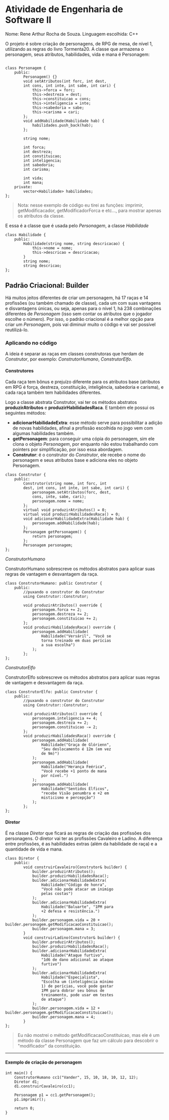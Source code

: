 # Atividade de Engenharia de Software II
Nome: Rene Arthur Rocha de Souza.
Linguagem escolhida: C++

O projeto é sobre criação de personagens, de RPG de mesa, de nível 1, utilizando as regras do livro Tormenta20.
A classe que armazena o personagem, seus atributos, habilidades, vida e mana é Personagem:

```

class Personagem {
    public:
        Personagem() {}
        void setAtributos(int forc, int dest, 
        int cons, int inte, int sabe, int cari) {
            this->forca = forc;
            this->destreza = dest;
            this->constituicao = cons;
            this->inteligencia = inte;
            this->sabedoria = sabe;
            this->carisma = cari;
        };
        void addHabilidade(Habilidade hab) {
            habilidades.push_back(hab);
        };

        string nome;

        int forca;
        int destreza;
        int constituicao;
        int inteligencia;
        int sabedoria;
        int carisma;
        
        int vida;
        int mana;
    private:
        vector<Habilidade> habilidades;  
};

```
> Nota: nesse exemplo de código eu tirei as funções: imprimir, getModificacador, getModificadorForca e etc..., para mostrar apenas os atributos da classe.

E essa é a classe que é usada pelo *Personagem*, a classe *Habilidade* 

```
class Habilidade {
    public:
        Habilidade(string nome, string descricacao) {
            this->nome = nome;
            this->descricao = descricacao;
        }
        string nome;
        string descricao;
};
```

## Padrão Criacional: Builder

Há muitos jeitos diferentes de criar um personagem, há 17 raças e 14 profissões (ou também chamado de classe), cada um com suas vantagens e disvantagens únicas, ou seja, apenas para o nível 1, há 238 combinações diferentes de *Personagem* (isso sem contar os atributos que o jogador escolhe o número). Por isso, o padrão criacional é a melhor opção para criar um *Personagem*, pois vai diminuir muito o código e vai ser possível reutilizá-lo.


### Aplicando no código

A ideia é separar as raças em classes construtoras que herdam de *Construtor*, por exemplo: *ConstrutorHumano*, *ConstrutorElfo*.

#### Construtores

Cada raça tem bônus e prejuízo diferente para os atributos base (atributos em RPG é força, destreza, constituição, inteligência, sabedoria e carisma), e cada raça também tem habilidades diferentes.

Logo a classe abstrata Construtor, vai ter os métodos abstratos **produzirAtributos** e **produzirHabilidadesRaca**.
E também ele possui os seguintes métodos:
- **adicionarHabilidadeExtra**: esse método serve para possibilitar a adição de novas habilidades, afinal a profissão escolhida no jogo vem com algumas habilidades também.
- **getPersonagem**: para conseguir uma cópia do personagem, sim ele clona o objeto *Personagem*, por enquanto não estou trabalhando com pointers por simplificação, por isso essa abordagem.
- **Construtor**: é o construtor do *Construtor*, ele recebe o nome do personagem e seus atributos base e adiciona eles no objeto Personagem.

```
class Construtor {
    public:
        Construtor(string nome, int forc, int 
        dest, int cons, int inte, int sabe, int cari) {
            personagem.setAtributos(forc, dest, 
            cons, inte, sabe, cari);
            personagem.nome = nome;
        };
        virtual void produzirAtributos() = 0;
        virtual void produzirHabilidadesRaca() = 0;
        void adicionarHabilidadeExtra(Habilidade hab) {
            personagem.addHabilidade(hab);
        };
        Personagem getPersonagem() {
            return personagem;
        };
        Personagem personagem;
};
```

*ConstrutorHumano*

ConstrutorHumano sobrescreve os métodos abstratos para aplicar suas regras de vantagem e desvantagem da raça.

```
class ConstrutorHumano: public Construtor {
    public:
        //puxando o construtor do Construtor
        using Construtor::Construtor;

        void produzirAtributos() override {
            personagem.forca += 2;
            personagem.destreza += 2;
            personagem.constituicao += 2;
        };
        void produzirHabilidadesRaca() override {
            personagem.addHabilidade(
                Habilidade("Versáril", "Você se 
                torna treinado em duas perícias 
                a sua escolha")
            );
        };
};
```

*ConstrutorElfo*

ConstrutorElfo sobrescreve os métodos abstratos para aplicar suas regras de vantagem e desvantagem da raça.

```
class ConstrutorElfo: public Construtor {
    public:
        //puxando o construtor do Construtor
        using Construtor::Construtor;

        void produzirAtributos() override {
            personagem.inteligencia += 4;
            personagem.destreza += 2;
            personagem.constituicao -= 2;
        };
        void produzirHabilidadesRaca() override {
            personagem.addHabilidade(
                Habilidade("Graça de Glórienn", 
                "Seu deslocamento é 12m (em vez 
                de 9m)")
            );
            personagem.addHabilidade(
                Habilidade("Herança Feérica", 
                "Você recebe +1 ponto de mana 
                por nível.")
            );
            personagem.addHabilidade(
                Habilidade("Sentidos Élficos", 
                "recebe Visão penumbra e +2 em 
                misticismo e percepção")
            );
        };
};
```

#### Diretor

É na classe *Diretor* que ficará as regras de criação das profissões dos personagens. 
O diretor vai ter as profissões Cavaleiro e Ladino.
A diferença entre profissões, é as habilidades extras (além da habilidade de raça) e a quantidade de vida e mana.

```
class Diretor {
    public:
        void construirCavaleiro(Construtor& builder) {
            builder.produzirAtributos();
            builder.produzirHabilidadesRaca();
            builder.adicionarHabilidadeExtra(
                Habilidade("Código de honra", 
                "Você não pode atacar um inimigo 
                pelas costas")
            );
            builder.adicionarHabilidadeExtra(
                Habilidade("Baluarte", "1PM para 
                +2 defesa e resistência.")
            );
            builder.personagem.vida = 20 + builder.personagem.getModificacaoConstituicao(); 
            builder.personagem.mana = 3;
        }
        void construirLadino(Construtor& builder) {
            builder.produzirAtributos();
            builder.produzirHabilidadesRaca();
            builder.adicionarHabilidadeExtra(
                Habilidade("Ataque furtivo", 
                "1d6 de dano adicional ao ataque 
                furtivo")
            );
            builder.adicionarHabilidadeExtra(
                Habilidade("Especialista", 
                "Escolha um (inteligência mínimo 
                1) de perícias, você pode gastar 
                1PM para dobrar seu bônus de 
                treinamento, pode usar em testes 
                de ataque")
            );
            builder.personagem.vida = 12 + builder.personagem.getModificacaoConstituicao(); 
            builder.personagem.mana = 4;
        }
};
```
> Eu não mostrei o método getModificacaoConstituicao, mas ele é um método da classe Personagem que faz um cálculo para descobrir o "modificador" da constituição.
---
#### Exemplo de criação de personagem

```
int main() {
    ConstrutorHumano cc1("Vander", 15, 10, 18, 10, 12, 12);
    Diretor d1;
    d1.construirCavaleiro(cc1);

    Personagem p1 = cc1.getPersonagem();
    p1.imprimir();

    return 0;
}
```
